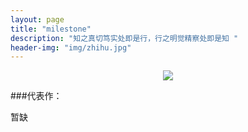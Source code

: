 ```yaml
---
layout: page
title: "milestone"
description: "知之真切笃实处即是行，行之明觉精察处即是知 "
header-img: "img/zhihu.jpg"
---
```



<center>
    <p><img src="http://od4my62zm.bkt.clouddn.com/1.jpg" align="center"></p>
</center>


###代表作：

暂缺



